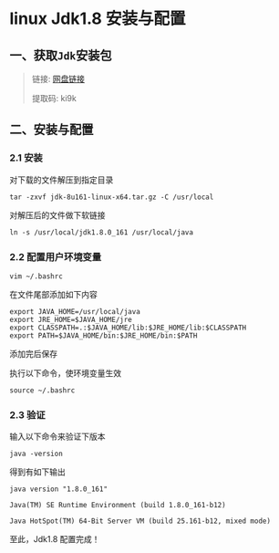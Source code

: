 # linux Jdk1.8 安装与配置

## 一、获取`Jdk`安装包

> 链接: [网盘链接](https://pan.baidu.com/s/1LP1te21pe50DYo2-kKwtuA)
>
> 提取码: ki9k

## 二、安装与配置

### 2.1 安装

对下载的文件解压到指定目录

```shell
tar -zxvf jdk-8u161-linux-x64.tar.gz -C /usr/local
```

对解压后的文件做下软链接

```shell
ln -s /usr/local/jdk1.8.0_161 /usr/local/java
```

### 2.2 配置用户环境变量

```shell
vim ~/.bashrc
```

在文件尾部添加如下内容

```shell
export JAVA_HOME=/usr/local/java
export JRE_HOME=$JAVA_HOME/jre
export CLASSPATH=.:$JAVA_HOME/lib:$JRE_HOME/lib:$CLASSPATH
export PATH=$JAVA_HOME/bin:$JRE_HOME/bin:$PATH
```

添加完后保存

执行以下命令，使环境变量生效

```shell
source ~/.bashrc
```

### 2.3 验证

输入以下命令来验证下版本

```shell
java -version
```

得到有如下输出

```PlainText
java version "1.8.0_161"

Java(TM) SE Runtime Environment (build 1.8.0_161-b12)

Java HotSpot(TM) 64-Bit Server VM (build 25.161-b12, mixed mode)
```

至此，Jdk1.8 配置完成！
